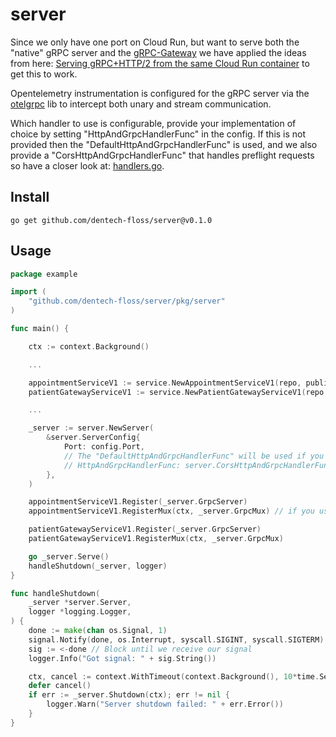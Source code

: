 # server

Since we only have one port on Cloud Run, but want to serve both the "native" gRPC server and the [gRPC-Gateway](https://github.com/grpc-ecosystem/grpc-gateway) we have applied the ideas from here: [Serving gRPC+HTTP/2 from the same Cloud Run container](https://ahmet.im/blog/grpc-http-mux-go/) to get this to work.

Opentelemetry instrumentation is configured for the gRPC server via the [otelgrpc](https://pkg.go.dev/go.opentelemetry.io/contrib/instrumentation/google.golang.org/grpc/otelgrpc) lib to intercept both unary and stream communication. 

Which handler to use is configurable, provide your implementation of choice by setting "HttpAndGrpcHandlerFunc" in the config. If this is not provided then the "DefaultHttpAndGrpcHandlerFunc" is used, and we also provide a "CorsHttpAndGrpcHandlerFunc" that handles preflight requests so have a closer look at: [handlers.go](https://github.com/dentech-floss/server/blob/master/pkg/server/handlers.go).

## Install

```
go get github.com/dentech-floss/server@v0.1.0
```

## Usage

```go
package example

import (
    "github.com/dentech-floss/server/pkg/server"
)

func main() {

    ctx := context.Background()

    ...

    appointmentServiceV1 := service.NewAppointmentServiceV1(repo, publisher, logger)
    patientGatewayServiceV1 := service.NewPatientGatewayServiceV1(repo, publisher, logger)

    ...

    _server := server.NewServer(
        &server.ServerConfig{
            Port: config.Port,
            // The "DefaultHttpAndGrpcHandlerFunc" will be used if you don't set this
            // HttpAndGrpcHandlerFunc: server.CorsHttpAndGrpcHandlerFunc
        },
    )

    appointmentServiceV1.Register(_server.GrpcServer)
    appointmentServiceV1.RegisterMux(ctx, _server.GrpcMux) // if you use the grpc gateway

    patientGatewayServiceV1.Register(_server.GrpcServer)
    patientGatewayServiceV1.RegisterMux(ctx, _server.GrpcMux)

    go _server.Serve()
    handleShutdown(_server, logger)
}

func handleShutdown(
    _server *server.Server,
    logger *logging.Logger,
) {
    done := make(chan os.Signal, 1)
    signal.Notify(done, os.Interrupt, syscall.SIGINT, syscall.SIGTERM)
    sig := <-done // Block until we receive our signal
    logger.Info("Got signal: " + sig.String())

    ctx, cancel := context.WithTimeout(context.Background(), 10*time.Second)
    defer cancel()
    if err := _server.Shutdown(ctx); err != nil {
        logger.Warn("Server shutdown failed: " + err.Error())
    }
}
```